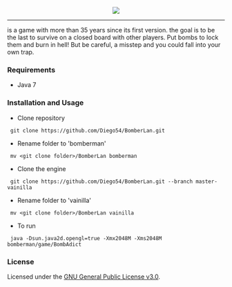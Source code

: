 <p align="center">
 <img src ="https://upload.wikimedia.org/wikipedia/en/a/a7/Bomberman_logo.jpg" />
</p>

***

is a game with more than 35 years since its first version. the goal is to be the last to survive on a closed board with other players. Put bombs to lock them and burn in hell! But be careful, a misstep and you could fall into your own trap.


### Requirements
- Java 7

### Installation and Usage
- Clone repository
``` shell
 git clone https://github.com/Diego54/BomberLan.git
```
- Rename folder to 'bomberman'
``` shell
 mv <git clone folder>/BomberLan bomberman
```
- Clone the engine
``` shell
 git clone https://github.com/Diego54/BomberLan.git --branch master-vainilla
```
- Rename folder to 'vainilla'
``` shell
 mv <git clone folder>/BomberLan vainilla
```
- To run
``` shell
 java -Dsun.java2d.opengl=true -Xmx2048M -Xms2048M bomberman/game/BombAdict
```

### License

Licensed under the [GNU General Public License v3.0](https://github.com/WormsAtWar/worms-at-war/blob/master/LICENSE).
